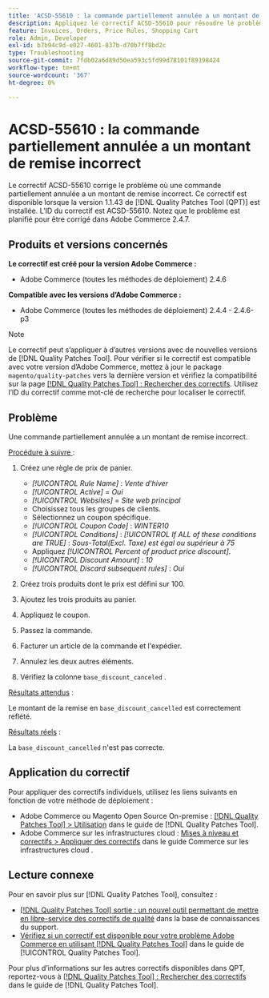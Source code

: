 ```yaml
---
title: 'ACSD-55610 : la commande partiellement annulée a un montant de remise incorrect'
description: Appliquez le correctif ACSD-55610 pour résoudre le problème d’Adobe Commerce en raison duquel une commande partiellement annulée bénéficie d’un montant de remise incorrect.
feature: Invoices, Orders, Price Rules, Shopping Cart
role: Admin, Developer
exl-id: b7b94c9d-e027-4601-837b-d70b7ff8bd2c
type: Troubleshooting
source-git-commit: 7fdb02a6d89d50ea593c5fd99d78101f89198424
workflow-type: tm+mt
source-wordcount: '367'
ht-degree: 0%

---
```


# ACSD-55610 : la commande partiellement annulée a un montant de remise incorrect

Le correctif ACSD-55610 corrige le problème où une commande partiellement annulée a un montant de remise incorrect. Ce correctif est disponible lorsque la version 1.1.43 de [!DNL Quality Patches Tool (QPT)] est installée. L’ID du correctif est ACSD-55610. Notez que le problème est planifié pour être corrigé dans Adobe Commerce 2.4.7.

## Produits et versions concernés

**Le correctif est créé pour la version Adobe Commerce :**

* Adobe Commerce (toutes les méthodes de déploiement) 2.4.6

**Compatible avec les versions d’Adobe Commerce :**

* Adobe Commerce (toutes les méthodes de déploiement) 2.4.4 - 2.4.6-p3

>[!NOTE]
>
>Le correctif peut s’appliquer à d’autres versions avec de nouvelles versions de [!DNL Quality Patches Tool]. Pour vérifier si le correctif est compatible avec votre version d’Adobe Commerce, mettez à jour le package `magento/quality-patches` vers la dernière version et vérifiez la compatibilité sur la page [[!DNL Quality Patches Tool] : Rechercher des correctifs](https://experienceleague.adobe.com/tools/commerce-quality-patches/index.html?lang=fr). Utilisez l’ID du correctif comme mot-clé de recherche pour localiser le correctif.

## Problème

Une commande partiellement annulée a un montant de remise incorrect.

<u>Procédure à suivre </u> :

1. Créez une règle de prix de panier.

   * *[!UICONTROL Rule Name]* : *Vente d&#39;hiver*
   * *[!UICONTROL Active]* = *Oui*
   * *[!UICONTROL Websites]* = *Site web principal*
   * Choisissez tous les groupes de clients.
   * Sélectionnez un coupon spécifique.
   * *[!UICONTROL Coupon Code]* : *WINTER10*
   * *[!UICONTROL Conditions]* : *[!UICONTROL If ALL of these conditions are TRUE]* : *Sous-Total(Excl. Taxe) est égal ou supérieur à 75*
   * Appliquez *[!UICONTROL Percent of product price discount]*.
   * *[!UICONTROL Discount Amount]* : *10*
   * *[!UICONTROL Discard subsequent rules]* : *Oui*

1. Créez trois produits dont le prix est défini sur 100.
1. Ajoutez les trois produits au panier.
1. Appliquez le coupon.
1. Passez la commande.
1. Facturer un article de la commande et l&#39;expédier.
1. Annulez les deux autres éléments.
1. Vérifiez la colonne `base_discount_canceled` .

<u>Résultats attendus</u> :

Le montant de la remise en `base_discount_cancelled` est correctement reflété.

<u>Résultats réels</u> :

La `base_discount_cancelled` n&#39;est pas correcte.

## Application du correctif

Pour appliquer des correctifs individuels, utilisez les liens suivants en fonction de votre méthode de déploiement :

* Adobe Commerce ou Magento Open Source On-premise : [[!DNL Quality Patches Tool] > Utilisation](/help/tools/quality-patches-tool/usage.md) dans le guide de [!DNL Quality Patches Tool].
* Adobe Commerce sur les infrastructures cloud : [Mises à niveau et correctifs > Appliquer des correctifs](https://experienceleague.adobe.com/docs/commerce-cloud-service/user-guide/develop/upgrade/apply-patches.html?lang=fr) dans le guide Commerce sur les infrastructures cloud .

## Lecture connexe

Pour en savoir plus sur [!DNL Quality Patches Tool], consultez :

* [[!DNL Quality Patches Tool] sortie : un nouvel outil permettant de mettre en libre-service des correctifs de qualité](https://experienceleague.adobe.com/fr/docs/commerce-operations/tools/quality-patches-tool/quality-patches-tool-to-self-serve-quality-patches) dans la base de connaissances du support.
* [Vérifiez si un correctif est disponible pour votre problème Adobe Commerce en utilisant [!DNL Quality Patches Tool]](/help/tools/quality-patches-tool/patches-available-in-qpt/check-patch-for-magento-issue-with-magento-quality-patches.md) dans le guide de [!UICONTROL Quality Patches Tool].


Pour plus d’informations sur les autres correctifs disponibles dans QPT, reportez-vous à [[!DNL Quality Patches Tool] : Rechercher des correctifs](https://experienceleague.adobe.com/tools/commerce-quality-patches/index.html?lang=fr) dans le guide de [!DNL Quality Patches Tool].
